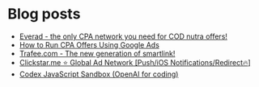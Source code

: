 # Blog posts
<!-- BLOG-POST-LIST:START -->
- [Everad - the only CPA network you need for COD nutra offers!](https://afflift.com/f/threads/everad-the-only-cpa-network-you-need-for-cod-nutra-offers.7700/)
- [How to Run CPA Offers Using Google Ads](https://afflift.com/f/threads/how-to-run-cpa-offers-using-google-ads.10042/)
- [Trafee.com - The new generation of smartlink!](https://afflift.com/f/threads/trafee-com-the-new-generation-of-smartlink.6265/)
- [Clickstar.me ⭐ Global Ad Network [Push/iOS Notifications/Redirect🔥]](https://afflift.com/f/threads/clickstar-me-%E2%AD%90-global-ad-network-push-ios-notifications-redirect%F0%9F%94%A5.3433/)
- [Codex JavaScript Sandbox &lpar;OpenAI for coding&rpar;](https://afflift.com/f/threads/codex-javascript-sandbox-openai-for-coding.10013/)
<!-- BLOG-POST-LIST:END -->
